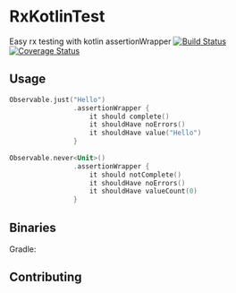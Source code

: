 # RxKotlinTest
Easy rx testing with kotlin assertionWrapper
[![Build Status](https://travis-ci.org/RubyLichtenstein/RxKotlinTest.svg?branch=master)](https://travis-ci.org/RubyLichtenstein/RxKotlinTest)
[![Coverage Status](https://coveralls.io/repos/github/RubyLichtenstein/RxKotlinTest/badge.svg?branch=master)](https://coveralls.io/github/RubyLichtenstein/RxKotlinTest?branch=master)


## Usage

```kotlin
Observable.just("Hello")
                .assertionWrapper {
                    it should complete()
                    it shouldHave noErrors()
                    it shouldHave value("Hello")
                }
                
Observable.never<Unit>()
                .assertionWrapper {
                    it should notComplete()
                    it shouldHave noErrors()
                    it shouldHave valueCount(0)
                }
```

## Binaries
Gradle:

## Contributing
